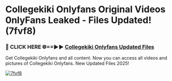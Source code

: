 # Collegekiki Onlyfans Original Videos 0nlyFans Leaked - Files Updated! (7fvf8)

<h3>🔴 CLICK HERE 🌐==►► <a href="https://tinyurl.com/ehrbuxhb" rel="nofollow">Collegekiki Onlyfans Updated Files</a></h3>

Get Collegekiki Onlyfans and all content. Now you can access all videos and pictures of Collegekiki Onlyfans. New Updated Files 2025!

[![7fvf8](https://i.imgur.com/lVYEuWS.gif)](https://tinyurl.com/ehrbuxhb)

